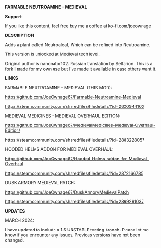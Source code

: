 **FARMABLE NEUTROAMINE - MEDIEVAL**

**Support**

If you like this content, feel free buy me a coffee at ko-fi.com/joeownage 

**DESCRIPTION**

Adds a plant called Neutroaleaf, Which can be refined into Neutroamine. 

This version is unlocked at Medieval tech level.

Original author is nanonator102. Russian translation by Selfarion. This is a fork I made for my own use but I've made it available in case others want it.

**LINKS**

FARMABLE NEUTROAMINE - MEDIEVAL (THIS MOD):

https://github.com/JoeOwnage67/Farmable-Neutroamine-Medieval

https://steamcommunity.com/sharedfiles/filedetails/?id=2826944163

MEDIEVAL MEDICINES - MEDIEVAL OVERHAUL EDITION:

https://github.com/JoeOwnage67/MedievalMedicines-Medieval-Overhaul-Edition/

https://steamcommunity.com/sharedfiles/filedetails/?id=2883228057

HOODED HELMS ADDON FOR MEDIEVAL OVERHAUL:

https://github.com/JoeOwnage67/Hooded-Helms-addon-for-Medieval-Overhaul

https://steamcommunity.com/sharedfiles/filedetails/?id=2872166785

DUSK ARMORY MEDIEVAL PATCH:

https://github.com/JoeOwnage67/DuskArmoryMedievalPatch

https://steamcommunity.com/sharedfiles/filedetails/?id=2869291037

**UPDATES**

MARCH 2024:

I have updated to include a 1.5 UNSTABLE testing branch. Please let me know if you encounter any issues. Previous versions have not been changed.



